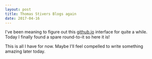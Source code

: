 ```yaml
---
layout: post
title: Thomas Stivers Blogs again
date: 2017-04-16
---
```


I've been meaning to figure out this [github.io](https://github.io) interface for quite a while. Today I finally found a spare round-to-it so here it is!

This is all I have for now. Maybe I'll feel compelled to write something amazing later today.